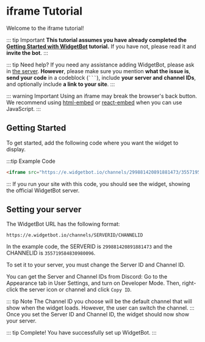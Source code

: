 # iframe Tutorial

Welcome to the iframe tutorial!

::: tip Important
**This tutorial assumes you have already completed the [Getting Started with WidgetBot](/tutorial) tutorial.** If you have not, please read it and **invite the bot**.
:::

::: tip Need help?
If you need any assistance adding WidgetBot, please ask in [the server](https://discord.gg/NYBEhN7). **However**, please make sure you mention **what the issue is**, **send your code** in a codeblock (` ``` `), include **your server and channel IDs**, and optionally include **a link to your site**.
:::

::: warning Important
Using an iframe may break the browser's back button. We recommend using [html-embed](/embed/html-embed/tutorial) or [react-embed](/embed/react-embed) when you can use JavaScript.
:::

## Getting Started

To get started, add the following code where you want the widget to display.

:::tip Example Code
```html
<iframe src="https://e.widgetbot.io/channels/299881420891881473/355719584830980096" height="600" width="800"></iframe>
```
:::
If you run your site with this code, you should see the widget, showing the official WidgetBot server.

## Setting your server

The WidgetBot URL has the following format:
```
https://e.widgetbot.io/channels/SERVERID/CHANNELID
```

In the example code, the SERVERID is `299881420891881473` and the CHANNELID is `355719584830980096`.

To set it to your server, you must change the Server ID and Channel ID.

You can get the Server and Channel IDs from Discord: Go to the Appearance tab in User Settings, and turn on Developer Mode. Then, right-click the server icon or channel and click `Copy ID`.

::: tip Note
The Channel ID you choose will be the default channel that will show when the widget loads. However, the user can switch the channel.
:::
Once you set the Server ID and Channel ID, the widget should now show your server.

::: tip Complete!
You have successfully set up WidgetBot.
:::
